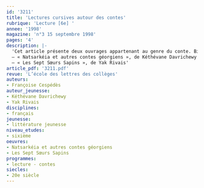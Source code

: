 ```yaml
---
id: '3211'
title: 'Lectures cursives autour des contes'
rubrique: 'Lecture [6e] '
annee: '1998'
magazine: 'n°3 15 septembre 1998'
pages: '4'
description: |-
  'Cet article présente deux ouvrages appartenant au genre du conte. Bien adaptés aux élèves de sixième, ils sont riches en descriptions et en portraits. De plus, ils rappellent souvent certains textes fondateurs, récits mythologiques ou classiques de la littérature de jeunesse.
  – « Natsarkéia et autres contes géorgiens », de Kéthévane Davrichewy
  – « Les Sept Sœurs Sapins », de Yak Rivais'
article_pdf: '3211.pdf'
revue: 'L’école des lettres des collèges'
auteurs:
- Françoise Cespédès
auteur_jeunesse:
- Kéthévane Davrichewy
- Yak Rivais
disciplines:
- français
jeunesse:
- littérature jeunesse
niveau_etudes:
- sixième
oeuvres:
- Natsarkéia et autres contes géorgiens
- Les Sept Sœurs Sapins
programmes:
- lecture - contes
siecles:
- 20e siècle
---
```


